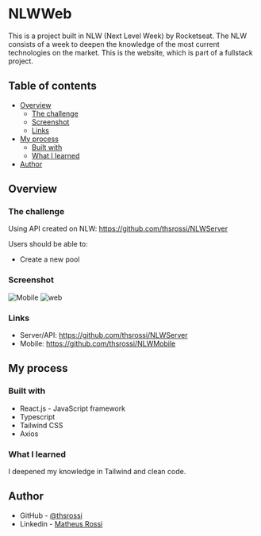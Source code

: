 # NLWWeb

This is a project built in NLW (Next Level Week) by Rocketseat. 
The NLW consists of a week to deepen the knowledge of the most current technologies on the market.
This is the website, which is part of a fullstack project.

## Table of contents

- [Overview](#overview)
  - [The challenge](#the-challenge)
  - [Screenshot](#screenshot)
  - [Links](#links)
- [My process](#my-process)
  - [Built with](#built-with)
  - [What I learned](#what-i-learned)
- [Author](#author)

## Overview

### The challenge

Using API created on NLW: https://github.com/thsrossi/NLWServer

Users should be able to:

- Create a new pool

### Screenshot

![Mobile](https://user-images.githubusercontent.com/55634966/200838166-10aad44b-e938-44be-bc80-fd2e0c7d62f7.PNG)
![web](https://user-images.githubusercontent.com/55634966/200838256-b73455de-576e-463a-a27c-2da548d88da8.png)


### Links

- Server/API: https://github.com/thsrossi/NLWServer
- Mobile: https://github.com/thsrossi/NLWMobile

## My process

### Built with

- React.js - JavaScript framework
- Typescript
- Tailwind CSS
- Axios

### What I learned

I deepened my knowledge in Tailwind and clean code.

## Author

- GitHub - [@thsrossi](https://github.com/thsrossi)
- Linkedin - [Matheus Rossi](https://www.linkedin.com/in/matheusbrossi/)
